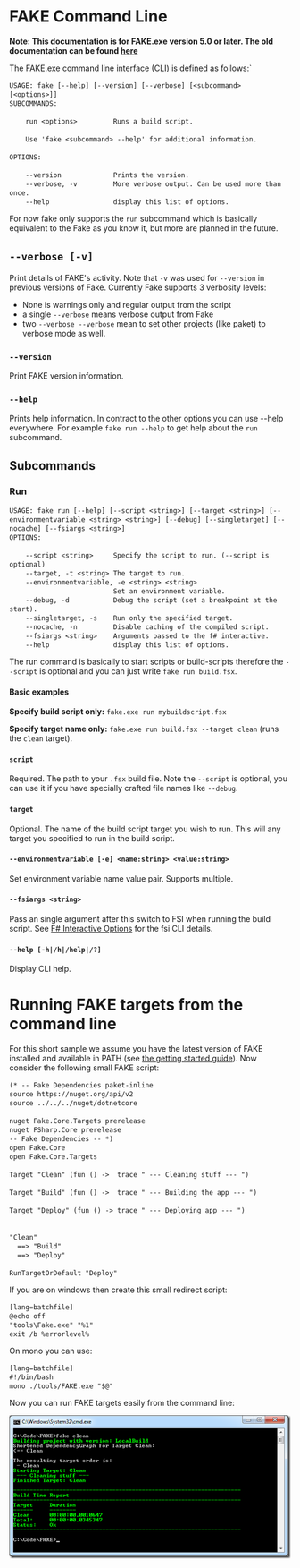 # FAKE Command Line

**Note:  This documentation is for FAKE.exe version 5.0 or later. The old documentation can be found [here](legacy-commandline.html)**


The FAKE.exe command line interface (CLI) is defined as follows:`

```
USAGE: fake [--help] [--version] [--verbose] [<subcommand> [<options>]]
SUBCOMMANDS:

    run <options>         Runs a build script.

    Use 'fake <subcommand> --help' for additional information.

OPTIONS:

    --version             Prints the version.
    --verbose, -v         More verbose output. Can be used more than once.
    --help                display this list of options.
```

For now fake only supports the `run` subcommand which is basically equivalent to the Fake as you know it, but more are planned in the future.

## `--verbose [-v]`

Print details of FAKE's activity. Note that `-v` was used for `--version` in previous versions of Fake.
Currently Fake supports 3 verbosity levels:

 - None is warnings only and regular output from the script
 - a single `--verbose` means verbose output from Fake
 - two `--verbose --verbose` mean to set other projects (like paket) to verbose mode as well.

### `--version`

Print FAKE version information.

### `--help`

Prints help information. In contract to the other options you can use --help everywhere.
For example `fake run --help` to get help about the `run` subcommand.

## Subcommands

### Run

```
USAGE: fake run [--help] [--script <string>] [--target <string>] [--environmentvariable <string> <string>] [--debug] [--singletarget] [--nocache] [--fsiargs <string>]
OPTIONS:

    --script <string>     Specify the script to run. (--script is optional)
    --target, -t <string> The target to run.
    --environmentvariable, -e <string> <string>
                          Set an environment variable.
    --debug, -d           Debug the script (set a breakpoint at the start).
    --singletarget, -s    Run only the specified target.
    --nocache, -n         Disable caching of the compiled script.
    --fsiargs <string>    Arguments passed to the f# interactive.
    --help                display this list of options.
```

The run command is basically to start scripts or build-scripts therefore the `--script` is optional and you can just write `fake run build.fsx`.

#### Basic examples

**Specify build script only:** `fake.exe run mybuildscript.fsx`

**Specify target name only:** `fake.exe run build.fsx --target clean` (runs the `clean` target).

#### `script`

Required. The path to your `.fsx` build file. Note the `--script` is optional, you can use it if you have specially crafted file names like `--debug`.

#### `target`

Optional.  The name of the build script target you wish to run.  This will any target you specified to run in the build script.  

#### `--environmentvariable [-e] <name:string> <value:string>`

Set environment variable name value pair. Supports multiple. 
                                                   
#### `--fsiargs <string>`

Pass an single argument after this switch to FSI when running the build script.  See [F# Interactive Options](http://msdn.microsoft.com/en-us/library/dd233172.aspx) for the fsi CLI details.

#### `--help [-h|/h|/help|/?]`

Display CLI help.
                                                                                                         

# Running FAKE targets from the command line

For this short sample we assume you have the latest version of FAKE installed and available in PATH (see [the getting started guide](gettingstarted.html)). Now consider the following small FAKE script:

    (* -- Fake Dependencies paket-inline
    source https://nuget.org/api/v2
    source ../../../nuget/dotnetcore

    nuget Fake.Core.Targets prerelease
    nuget FSharp.Core prerelease
    -- Fake Dependencies -- *)
	open Fake.Core
	open Fake.Core.Targets
 
	Target "Clean" (fun () ->  trace " --- Cleaning stuff --- ")
 
	Target "Build" (fun () ->  trace " --- Building the app --- ")
 
	Target "Deploy" (fun () -> trace " --- Deploying app --- ")
 
 
	"Clean"
	  ==> "Build"
	  ==> "Deploy"
 
	RunTargetOrDefault "Deploy"

If you are on windows then create this small redirect script:

	[lang=batchfile]
	@echo off
	"tools\Fake.exe" "%1"
	exit /b %errorlevel%

On mono you can use:

	[lang=batchfile]
	#!/bin/bash
    mono ./tools/FAKE.exe "$@"

Now you can run FAKE targets easily from the command line:

![alt text](pics/commandline/cmd.png "Running FAKE from cmd")
